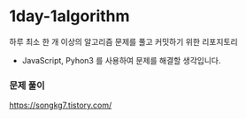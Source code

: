 # 1day-1algorithm
하루 최소 한 개 이상의 알고리즘 문제를 풀고 커밋하기 위한 리포지토리

- JavaScript, Pyhon3 를 사용하여 문제를 해결할 생각입니다.


### 문제 풀이
https://songkg7.tistory.com/
